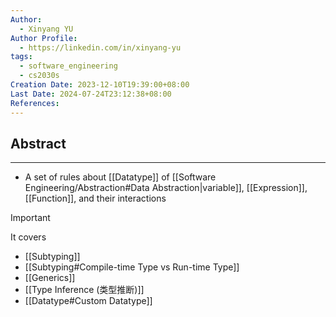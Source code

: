 ```yaml
---
Author:
  - Xinyang YU
Author Profile:
  - https://linkedin.com/in/xinyang-yu
tags:
  - software_engineering
  - cs2030s
Creation Date: 2023-12-10T19:39:00+08:00
Last Date: 2024-07-24T23:12:38+08:00
References: 
---
```

## Abstract
---
- A set of rules about [[Datatype]] of [[Software Engineering/Abstraction#Data Abstraction|variable]], [[Expression]], [[Function]], and their interactions

>[!important] 
> It covers
>- [[Subtyping]]
>- [[Subtyping#Compile-time Type vs Run-time Type]]
>- [[Generics]]
>- [[Type Inference (类型推断)]]
>- [[Datatype#Custom Datatype]]